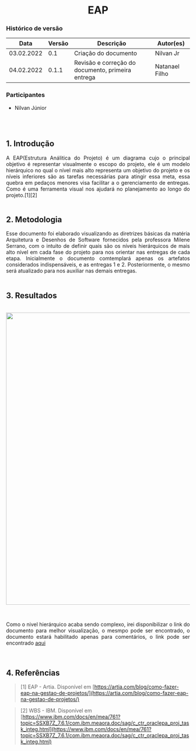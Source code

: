 # <center> EAP


### Histórico de versão<br>

|Data | Versão | Descrição | Autor(es)|
| -- | -- | -- | -- |
| 03.02.2022 | 0.1 | Criação do documento | Nilvan Jr|
| 04.02.2022 | 0.1.1 | Revisão e correção do documento, primeira entrega | Natanael Filho |

### Participantes

* Nilvan Júnior

<br><br>


## 1. Introdução
<div align="justify"> 
  A EAP(Estrutura Análitica do Projeto) é um diagrama cujo o principal objetivo é representar visualmente o escopo do projeto, ele é um modelo hierárquico no qual o nível mais alto representa um objetivo do projeto e os níveis inferiores são as tarefas necessárias para atingir essa meta, essa quebra em pedaços menores visa facilitar a o gerenciamento de entregas. Como é uma ferramenta visual nos ajudará no planejamento ao longo do projeto.[1][2]

</div><br>


## 2. Metodologia
<div align="justify"> 
  Esse documento foi elaborado visualizando as diretrizes básicas da matéria Arquitetura e Desenhos de Software fornecidos pela professora Milene Serrano, com o intuito de definir quais são os níveis hierárquicos de mais alto nível em cada fase do projeto para nos orientar nas entregas de cada etapa. Inicialmente o documento comtemplará apenas os artefatos considerados indispensáveis, e as entregas 1 e 2. Posteriormente, o mesmo será atualizado para nos auxiliar nas demais entregas.
 
</div><br>

## 3. Resultados
<div align="justify">

<p align = "center"> &emsp;&emsp; <img src="https://i.ibb.co/XF6NRY5/EAP-Kilimpinho.png" width="600" height="800"/> </p> <br>

  Como o nivel hierárquico acaba sendo complexo, irei disponibilizar o link do documento para melhor visualização, o mesmpo pode ser encontrado, o documento estará habilitado apenas para comentários, o link pode ser encontrado <a href="https://whimsical.com/eap-kilimpinho-CKGFzUujU6VNdGAi8HTBss">aqui</a>

</div><br>


## 4. Referências

> [1] EAP - Artia. Disponível em [https://artia.com/blog/como-fazer-eap-na-gestao-de-projetos/](https://artia.com/blog/como-fazer-eap-na-gestao-de-projetos/)

> [2] WBS - IBM. Disponível em [https://www.ibm.com/docs/en/mea/761?topic=SSXB7Z_7.6.1/com.ibm.meaora.doc/sag/c_ctr_oraclepa_proj_task_integ.html](https://www.ibm.com/docs/en/mea/761?topic=SSXB7Z_7.6.1/com.ibm.meaora.doc/sag/c_ctr_oraclepa_proj_task_integ.html)